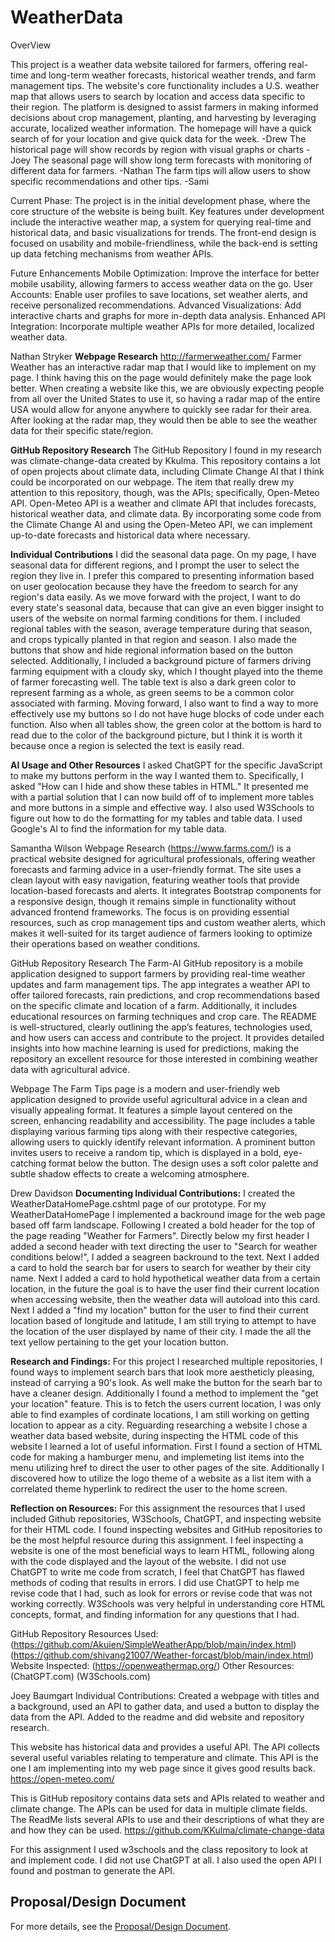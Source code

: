 # WeatherData

OverView

This project is a weather data website tailored for farmers, offering real-time and long-term weather forecasts, historical weather trends, and farm management tips. 
The website's core functionality includes a U.S. weather map that allows users to search by location and access data specific to their region. 
The platform is designed to assist farmers in making informed decisions about crop management, planting, and harvesting by leveraging accurate, localized weather information.
The homepage will have a quick search of for your location and give quick data for the week. -Drew
The historical page will show records by region with visual graphs or charts -Joey
The seasonal page will show long term forecasts with monitoring of different data for farmers. -Nathan
The farm tips will allow users to show specific recommendations and other tips. -Sami

Current Phase: The project is in the initial development phase, where the core structure of the website is being built.
Key features under development include the interactive weather map, a system for querying real-time and historical data, and basic visualizations for trends. 
The front-end design is focused on usability and mobile-friendliness, while the back-end is setting up data fetching mechanisms from weather APIs.

Future Enhancements
Mobile Optimization: Improve the interface for better mobile usability, allowing farmers to access weather data on the go.
User Accounts: Enable user profiles to save locations, set weather alerts, and receive personalized recommendations.
Advanced Visualizations: Add interactive charts and graphs for more in-depth data analysis.
Enhanced API Integration: Incorporate multiple weather APIs for more detailed, localized weather data.

Nathan Stryker 
**Webpage Research** 
http://farmerweather.com/ Farmer Weather has an interactive radar map that I would like to implement on my page. 
I think having this on the page would definitely make the page look better. When creating a website like this, we are obviously 
expecting people from all over the United States to use it, so having a radar map of the entire USA would allow for anyone anywhere to 
quickly see radar for their area. After looking at the radar map, they would then be able to see the weather data for their specific state/region.

**GitHub Repository Research**
The GitHub Repository I found in my research was climate-change-data created by Kkulma.
This repository contains a lot of open projects about climate data, including Climate Change AI that I think could be incorporated on our webpage.
The item that really drew my attention to this repository, though, was the APIs; specifically, Open-Meteo API.
Open-Meteo API is a weather and climate API that includes forecasts, historical weather data, and climate data.
By incorporating some code from the Climate Change AI and using the Open-Meteo API, we can implement up-to-date forecasts and historical data where necessary.

**Individual Contributions**
I did the seasonal data page. On my page, I have seasonal data for different regions, and I prompt the user to select the region they live in.
I prefer this compared to presenting information based on user geolocation because they have the freedom to search for any region's data easily.
As we move forward with the project, I want to do every state's seasonal data, because that can give an even bigger insight to users of the website on normal farming conditions for them.
I included regional tables with the season, average temperature during that season, and crops typically planted in that region and season.
I also made the buttons that show and hide regional information based on the button selected.
Additionally, I included a background picture of farmers driving farming equipment with a cloudy sky, which I thought played into the theme of farmer forecasting well.
The table text is also a dark green color to represent farming as a whole, as green seems to be a common color associated with farming.
Moving forward, I also want to find a way to more effectively use my buttons so I do not have huge blocks of code under each function. 
Also when all tables show, the green color at the bottom is hard to read due to the color of the background picture, but I think it is worth it because once a region is selected the text is easily read.

**AI Usage and Other Resources**
I asked ChatGPT for the specific JavaScript to make my buttons perform in the way I wanted them to. 
Specifically, I asked "How can I hide and show these tables in HTML." It presented me with a partial solution that I can now build off of to implement more tables and more buttons in a simple and effective way.
I also used W3Schools to figure out how to do the formatting for my tables and table data.
I used Google's AI to find the information for my table data.

Samantha Wilson Webpage Research (https://www.farms.com/) is a practical website designed for agricultural professionals, offering weather forecasts 
and farming advice in a user-friendly format. The site uses a clean layout with easy navigation, featuring weather tools that provide location-based 
forecasts and alerts. It integrates Bootstrap components for a responsive design, though it remains simple in functionality without advanced frontend frameworks. 
The focus is on providing essential resources, such as crop management tips and custom weather alerts, which makes it well-suited for its target audience of farmers looking to optimize their operations based on weather conditions.

GitHub Repository Research The Farm-AI GitHub repository is a mobile application designed to support farmers by providing real-time 
weather updates and farm management tips. The app integrates a weather API to offer tailored forecasts, rain predictions, and crop 
recommendations based on the specific climate and location of a farm. Additionally, it includes educational resources on farming 
techniques and crop care. The README is well-structured, clearly outlining the app’s features, technologies used, and how users can 
access and contribute to the project. It provides detailed insights into how machine learning is used for predictions, making the repository 
an excellent resource for those interested in combining weather data with agricultural advice.

Webpage The Farm Tips page is a modern and user-friendly web application designed to provide useful agricultural advice in a clean and 
visually appealing format. It features a simple layout centered on the screen, enhancing readability and accessibility. The page includes a 
table displaying various farming tips along with their respective categories, allowing users to quickly identify relevant information. A 
prominent button invites users to receive a random tip, which is displayed in a bold, eye-catching format below the button. The design uses 
a soft color palette and subtle shadow effects to create a welcoming atmosphere.


Drew Davidson 
**Documenting Individual Contributions:**
I created the WeatherDataHomePage.cshtml page of our prototype. For my WeatherDataHomePage I implemented a backround image for the web page based off farm landscape. Following I created a bold header for the top of the page reading "Weather for Farmers".
Directly below my first header I added a second header with text directing the user to "Search for weather conditions below!", I added a seagreen backround to the text. Next I added a card to hold the search bar for users to search for weather by their city name.
Next I added a card to hold hypothetical weather data from a certain location, in the future the goal is to have the user find their current location when accessing website, then the weather data will autoload into this card. 
Next I added a "find my location" button for the user to find their current location based of longitude and latitude, I am still trying to attempt to have the location of the user displayed by name of their city. I made the all the text yellow pertaining to the get your location button.

**Research and Findings:**
For this project I researched multiple repositories, I found ways to implement search bars that look more aestheticly pleasing, instead of carrying a 90's look. As well make the button for the searh bar to have a cleaner design.
Additionally I found a method to implement the "get your location" feature. This is to fetch the users current location, I was only able to find examples of cordinate locations, I am still working on getting location to appear as a city. 
Reguarding researching a website I chose a weather data based website, during inspecting the HTML code of this website I learned a lot of useful information. First I found a section of HTML code for making a hamburger menu, and implemeting 
list items into the menu utilizing href to direct the user to other pages of the site. Additionally I discovered how to utilize the logo theme of a website as a list item with a correlated theme hyperlink to redirect the user to the home screen. 

**Reflection on Resources:**
For this assignment the resources that I used included Github repositories, W3Schools, ChatGPT, and inspecting website for their HTML code. I found inspecting websites and GitHub repositories to be the most helpful resource 
during this assignment. I feel inspecting a website is one of the most beneficial ways to learn HTML, following along with the code displayed and the layout of the website. I did not use ChatGPT to write me code from scratch, 
I feel that ChatGPT has flawed methods of coding that results in errors. I did use ChatGPT to help me revise code that I had, such as look for errors or revise code that was not working correctly. 
W3Schools was very helpful in understanding core HTML concepts, format, and finding information for any questions that I had. 

GitHub Repository Resources Used: (https://github.com/Akuien/SimpleWeatherApp/blob/main/index.html) (https://github.com/shivang21007/Weather-forcast/blob/main/index.html)
Website Inspected: (https://openweathermap.org/)
Other Resources: (ChatGPT.com) (W3Schools.com)

Joey Baumgart Individual Contributions: Created a webpage with titles and a background, used an API to gather data, and used a button to display the data from the API. Added to the readme and did website and repository research.

This website has historical data and provides a useful API. The API collects several useful variables relating to temperature and climate. This API is the one I am implementing into my web page since it gives good results back.
https://open-meteo.com/

This is GitHub repository contains data sets and APIs related to weather and climate change. The APIs can be used for data in multiple climate fields. The ReadMe lists several APIs to use and their descriptions of what they are and how they can be used.
https://github.com/KKulma/climate-change-data

For this assignment I used w3schools and the class repository to look at and implement code. I did not use ChatGPT at all. I also used the open API I found and postman to generate the API.


## Proposal/Design Document
For more details, see the [Proposal/Design Document](./API_README.md).
